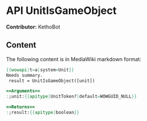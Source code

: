# API UnitIsGameObject

**Contributor:** KethoBot

## Content

The following content is in MediaWiki markdown format:

```mediawiki
{{wowapi|t=a|system=Unit}}
Needs summary.
 result = UnitIsGameObject([unit])

==Arguments==
:;unit:{{apitype|UnitToken?|default=WOWGUID_NULL}}

==Returns==
:;result:{{apitype|boolean}}
```